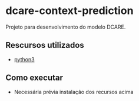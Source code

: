 # dcare-context-prediction
Projeto para desenvolvimento do modelo DCARE.

## Rescursos utilizados
- [python3](https://www.python.org/downloads/)

## Como executar
- Necessária prévia instalação dos recursos acima

